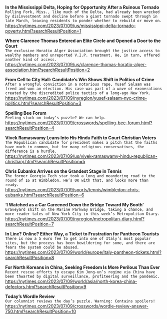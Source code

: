 **In the Mississippi Delta, Hoping for Opportunity After a Ruinous Tornado**\
`Rolling Fork, Miss., like much of the Delta, had already been wrecked by disinvestment and decline before a giant tornado swept through in late March, leaving residents to ponder whether to rebuild or move on.`\
https://nytimes.com/2023/07/09/us/mississippi-delta-tornado-poverty.html?searchResultPosition=1

**Where Clarence Thomas Entered an Elite Circle and Opened a Door to the Court**\
`The exclusive Horatio Alger Association brought the justice access to wealthy members and unreported V.I.P. treatment. He, in turn, offered another kind of access.`\
https://nytimes.com/2023/07/09/us/clarence-thomas-horatio-alger-association.html?searchResultPosition=2

**From Cell to City Hall: Candidate’s Win Shows Shift in Politics of Crime**\
`After a wrongful conviction in a notorious rape, Yusef Salaam was freed and won an election. His case was part of a wave of exonerations created by the discredited police tactics of a long-ago New York.`\
https://nytimes.com/2023/07/09/nyregion/yusef-salaam-nyc-crime-politics.html?searchResultPosition=3

**Spelling Bee Forum**\
`Feeling stuck on today’s puzzle? We can help.`\
https://nytimes.com/2023/07/09/crosswords/spelling-bee-forum.html?searchResultPosition=4

**Vivek Ramaswamy Leans Into His Hindu Faith to Court Christian Voters**\
`The Republican candidate for president makes a pitch that the faiths have much in common, but for many religious conservatives, the difference is a hurdle.`\
https://nytimes.com/2023/07/09/us/vivek-ramaswamy-hindu-republican-christianj.html?searchResultPosition=5

**Chris Eubanks Arrives on the Grandest Stage in Tennis**\
`The former Georgia Tech star took a long and meandering road to the round of 16 at Wimbledon. He’s OK with that, and looks more than ready.`\
https://nytimes.com/2023/07/09/sports/tennis/wimbledon-chris-eubanks.html?searchResultPosition=6

**‘I Watched as a Car Careened Down the Bridge Toward My Booth’**\
`Graveyard shift on the Marine Parkway Bridge, taking a chance, and more reader tales of New York City in this week’s Metropolitan Diary.`\
https://nytimes.com/2023/07/09/nyregion/metropolitan-diary.html?searchResultPosition=7

**In Line? Online? Either Way, a Ticket to Frustration for Pantheon Tourists**\
`There is now a 5 euro fee to get into one of Italy’s most popular sites, but the process has been bewildering for some, and there are fears the system could be abused.`\
https://nytimes.com/2023/07/09/world/europe/italy-pantheon-tickets.html?searchResultPosition=8

**For North Koreans in China, Seeking Freedom Is More Perilous Than Ever**\
`Recent rescue efforts to escape Kim Jong-un’s regime via China have been thwarted by digital surveillance, profiteering and the pandemic.`\
https://nytimes.com/2023/07/09/world/asia/north-korea-china-defectors.html?searchResultPosition=9

**Today’s Wordle Review**\
`Our columnist reviews the day’s puzzle. Warning: Contains spoilers!`\
https://nytimes.com/2023/07/09/crosswords/wordle-review-answer-750.html?searchResultPosition=10

